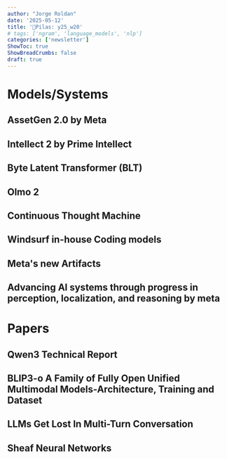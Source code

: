 ```yaml
---
author: "Jorge Roldan"
date: '2025-05-12'
title: '🔋Pilas: y25_w20'
# tags: ['ngram', 'language_models', 'nlp']
categories: ['newsletter']
ShowToc: true
ShowBreadCrumbs: false
draft: true
---
```


# Models/Systems
## AssetGen 2.0 by Meta

## Intellect 2 by Prime Intellect

## Byte Latent Transformer (BLT)


## Olmo 2


## Continuous Thought Machine

## Windsurf in-house Coding models

## Meta's new Artifacts

## Advancing AI systems through progress in perception, localization, and reasoning by meta


# Papers
## Qwen3 Technical Report

## BLIP3-o A Family of Fully Open Unified Multimodal Models-Architecture, Training and Dataset

## LLMs Get Lost In Multi-Turn Conversation

## Sheaf Neural Networks